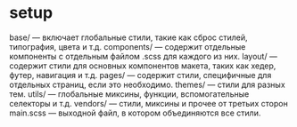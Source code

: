 # setup

base/ — включает глобальные стили, такие как сброс стилей, типография, цвета и т.д.
components/ — содержит отдельные компоненты с отдельным файлом .scss для каждого из них.
layout/ — содержит стили для основных компонентов макета, таких как хедер, футер, навигация и т.д.
pages/ — содержит стили, специфичные для отдельных страниц, если это необходимо.
themes/ — стили для разных тем.
utils/ — глобальные миксины, функции, вспомогательные селекторы и т.д.
vendors/ — стили, миксины и прочее от третьих сторон
main.scss — выходной файл, в котором объединяются все стили.
